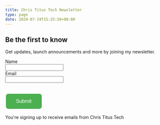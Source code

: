 ```yaml
---
title: Chris Titus Tech Newsletter 
type: page
date: 2020-07-19T15:25:58+00:00
---
```

## Be the first to know

Get updates, launch announcements and more by joining my newsletter.

<style>
    #submit {
        background-color: #4CAF50; /* Green background */
        border: none; /* Remove borders */
        color: white; /* White text */
        padding: 15px 32px; /* Some padding */
        text-align: center; /* Center the text */
        text-decoration: none; /* No underline */
        display: inline-block; /* Get the button to inline */
        font-size: 16px; /* Increase font size */
        margin: 4px 2px; /* Add some margin */
        cursor: pointer; /* Pointer cursor on hover */
        border-radius: 8px; /* Rounded corners */
        transition: background-color 0.5s ease; /* Smooth transition for background color */
    }

    #submit:hover {
        background-color: #45a049; /* Darker shade of green on hover */
        animation: shake 0.5s; /* Add a shake animation on hover */
        animation-iteration-count: infinite; /* Repeat the animation */
    }

    @keyframes shake {
        0% { transform: translate(1px, 1px) rotate(0deg); }
        10% { transform: translate(-1px, -2px) rotate(-1deg); }
        20% { transform: translate(-3px, 0px) rotate(1deg); }
        30% { transform: translate(3px, 2px) rotate(0deg); }
        40% { transform: translate(1px, -1px) rotate(1deg); }
        50% { transform: translate(-1px, 2px) rotate(-1deg); }
        60% { transform: translate(-3px, 1px) rotate(0deg); }
        70% { transform: translate(3px, 1px) rotate(-1deg); }
        80% { transform: translate(-1px, -1px) rotate(1deg); }
        90% { transform: translate(1px, 2px) rotate(0deg); }
        100% { transform: translate(1px, -2px) rotate(-1deg); }
    }
</style>

<script src='https://www.google.com/recaptcha/api.js'></script>
<form action="http://newsletter.christitus.com/subscribe" method="POST" accept-charset="utf-8">
	<label for="name">Name</label><br/>
	<input type="text" name="name" id="name"/>
	<br/>
	<label for="email">Email</label><br/>
	<input type="email" name="email" id="email"/><br/><br/>
	<p class="g-recaptcha" data-sitekey="6Lcej6IpAAAAAEqICzfK-10FyzNaeameNiQffcov"></p><div style="display:none;">
	<label for="hp">HP</label><br/>
	<input type="text" name="hp" id="hp"/>
	</div>
	<input type="hidden" name="list" value="BdlkPnowdu7nhx6niCzQUw"/>
	<input type="hidden" name="subform" value="yes"/>
	<input type="submit" name="Sign Me Up!" id="submit"/>
</form>

You're signing up to receive emails from Chris Titus Tech
